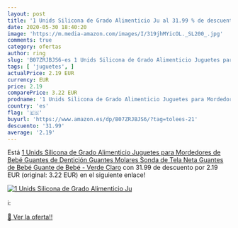 ```yaml
---
layout: post
title: '1 Unids Silicona de Grado Alimenticio Ju al 31.99 % de descuento'
date: 2020-05-30 18:40:20
image: 'https://m.media-amazon.com/images/I/319jhMYicOL._SL200_.jpg'
comments: true
category: ofertas
author: ring
slug: 'B07ZRJBJS6-es 1 Unids Silicona de Grado Alimenticio Juguetes para...'
tags: [ 'juguetes', ]
actualPrice: 2.19 EUR
currency: EUR
price: 2.19
comparePrice: 3.22 EUR
prodname: '1 Unids Silicona de Grado Alimenticio Juguetes para Mordedores de Bebé Guantes de Dentición Guantes Molares Sonda de Tela Neta Guantes de Bebé Guante de Bebé - Verde Claro'
country: 'es'
flag: '🇪🇸'
buyurl: 'https://www.amazon.es/dp/B07ZRJBJS6/?tag=tolees-21'
descuento: '31.99'
average: '2.19'
---
```


Está [1 Unids Silicona de Grado Alimenticio Juguetes para Mordedores de Bebé Guantes de Dentición Guantes Molares Sonda de Tela Neta Guantes de Bebé Guante de Bebé - Verde Claro](https://www.amazon.es/dp/B07ZRJBJS6/?tag=tolees-21) con 31.99 de descuento por 2.19 EUR (original: 3.22 EUR) en el siguiente enlace!

[![1 Unids Silicona de Grado Alimenticio Ju](https://m.media-amazon.com/images/I/319jhMYicOL._SL200_.jpg)](https://www.amazon.es/dp/B07ZRJBJS6/?tag=tolees-21)

ℹ️:


[🛒 Ver la oferta!!](https://www.amazon.es/dp/B07ZRJBJS6/?tag=tolees-21)
